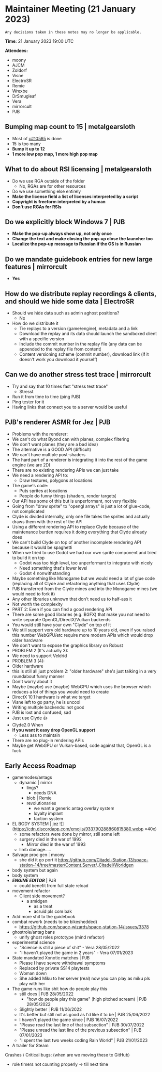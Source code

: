 ﻿# Maintainer Meeting (21 January 2023)
```admonish info
Any decisions taken in these notes may no longer be applicable.
```

**Time:** 21 January 2023 19:00 UTC

**Attendees:**
- moony
- AJCM
- Zoldorf
- Visne
- ElectroSR
- Remie
- Wrexbe
- DrSmugleaf
- Vera
- mirrorcult
- PJB

## Bumping map count to 15 | metalgearsloth
- Most of [c#10595](https://github.com/space-wizards/space-station-14/issues/10595) is done
- 15 is too many
- **Bump it up to 12**
- **1 more low pop map, 1 more high pop map**

## What to do about RSI licensing | metalgearsloth
- Do we use RGA outside of the folder
    - No, RGAs are for other resources
- Do we use something else entirely
- **Make the license field a list of licenses interpreted by a script**
- **Copyright is freeform interpreted by a human**
- **Don't use RGAs for RSIs**

## Do we explicitly block Windows 7 | PJB
- **Make the pop-up always show up, not only once**
- **Change the text and make closing the pop-up close the launcher too**
- **Localize the pop-up message to Russian if the OS is in Russian**

## Do we mandate guidebook entries for new large features | mirrorcult
- **Yes**

## How do we distribute replay recordings & clients, and should we hide some data | ElectroSR
- Should we hide data such as admin aghost positions?
    - No
- How do we distribute it
    - Tie replays to a version (game/engine), metadata and a link
    - Download the replay and its data should launch the sandboxed client with a specific version
    - Include the commit number in the replay file (any data can be appended to the replay file from content)
    - Content versioning scheme (commit number), download link (if it doesn't work you download it yourself)

## Can we do another stress test trace | mirrorcult
- Try and say that 10 times fast "stress test trace"
    - Stresst
- Run it from time to time (ping PJB)
- Ping tester for it
- Having links that connect you to a server would be useful

## PJB's renderer ASMR for Jez | PJB
- Problems with the renderer:
- We can't do what Byond can with planes, complex filtering
- We don't want planes (they are a bad idea)
- The alternative is a GOOD API (difficult)
- We can't have multiple post-shaders
- The hard part of a renderer is integrating it into the rest of the game engine (we are 2D)
- There are no existing rendering APIs we can just take
- We need a rendering API to:
    - Draw textures, polygons at locations
- The game's code:
    - Puts sprites at locations
    - People do funny things (shaders, render targets)
- Our API has some of this but is unperformant, not very flexible
- Going from "draw sprite" to "opengl arrays" is just a lot of glue-code, not complicated
- Clyde is divided internally, only one file takes the sprites and actually draws them with the rest of the API
- Using a different rendering API to replace Clyde because of the maintenance burden requires it doing everything that Clyde already does
- We can't build Clyde on top of another incomplete rendering API because it would be spaghetti
- When we tried to use Godot we had our own sprite component and tried to build it on top
    - Godot was too high level, too unperformant to integrate with nicely
    - Need something that's lower level
    - Godot 4 nonwithstanding
- Maybe something like Monogame but we would need a lot of glue code (replacing all of Clyde and refactoring anything that uses Clyde)
- PJB transferred from the Clyde mines and into the Monogame mines (we would need to fork it)
- Any other libraries unknown that don't need us to half-ass it
- Not worth the complexity
- PART 2: Even if you can find a good rendering API
- There are some good libraries (e.g. BGFX) that make you not need to write separate OpenGL/DirectX/Vulkan backends
- You would still have your own "Clyde" on top of it
- We still support very old hardware up to 10 years old, even if you raised this number WebGPU/etc require more modern APIs which would drop older hardware
- We don't want to expose the graphics library on Robust
- PROBLEM 2 (It's actually 3):
- We need to support Veldrid
- PROBLEM 3 (4):
- Older hardware
- this is still all just problem 2: "older hardware" she's just talking in a very roundabout funny manner
- Don't worry about it
- Maybe (maybe) use (maybe) WebGPU which uses the browser which reduces a lot of things you would need to create
- DirectX 10.1 hardware is what we target
- Visne left to go party, he is uncool
- Writing multiple backends: not good
- PJB is lost and confused, sad
- Just use Clyde :+1:
- Clyde2.0 When
- **If you want it easy drop OpenGL support**
    - Less ass to maintain
- There are no plug-in rendering APIs
- Maybe get WebGPU or Vulkan-based, code against that, OpenGL is a fuck


## Early Access Roadmap
- gamemodes/antags
    - dynamic | mirror
        - lings?
            - needs DNA
        - blob | Remie
        - revolutionaries
            - we want a generic antag overlay system
            - loyalty implant
            - faction system
- EL BODY SYSTEM | jez ![](https://cdn.discordapp.com/emojis/933790288860815380.webp =40x)
    - some refactors were done by mirror, still some left
    - surgery died in the war of 1992
        - Mirror died in the war of 1993
    - limb damage.....
- Salvage proc gen | moony
    - she did it go port it https://github.com/Citadel-Station-13/space-station-14/tree/master/Content.Server/_Citadel/Worldgen
- body system but again
- body system
- __***ENGINE EDITOR***__ | PJB
    - could benefit from full state reload
- movement refactor
    - Client side movement?
        - a smidgen
            - as a treat
            - acruid pls com bak
- Add more shit to the guidebook
- combat rework (needs to be bikeshedded)
    - https://github.com/space-wizards/space-station-14/issues/3378
- ghostrole/antag bans
    - unify ghost roles prototype (mind refactor)
- experimental science
    - "Science is still a piece of shit" - Vera 28/05/2022
    - "I haven't played the game in 2 years" - Vera 07/01/2023
- State mandated Xonotic matches | PJB
    - Please I have severe withdrawal symptoms
    - Replaced by private SS14 playtests
    - Woman down
    - She added Miku to her server (real) now you can play as miku pls play with her
- The game runs like shit how do people play this
    - still does | PJB 28/05/2022
        - "how do people play this game" (high pitched scream) | PJB 28/05/2022
    - Slightly better | PJB 11/06/2022
    - It's better but still not as good as I'd like it to be | PJB 25/06/2022
    - I haven't played the game since | PJB 16/07/2022
    - "Please read the last line of that subsection" | PJB 30/07/2022
    - "Please unread the last line of the previous subsection" | PJB 07/01/2023
    - "I spent the last two weeks coding Rain World" | PJB 21/01/2023
- A trailer for Steam

Crashes / Critical bugs: (when are we moving these to GitHub)
- role timers not counting properly
  => till next time

